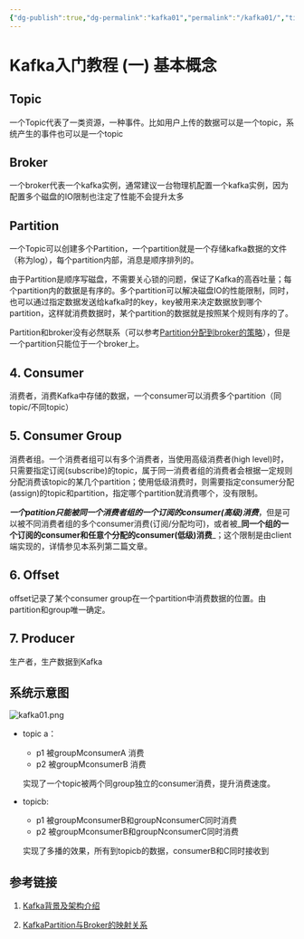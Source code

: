 ```yaml
---
{"dg-publish":true,"dg-permalink":"kafka01","permalink":"/kafka01/","title":"Kafka入门教程 (一) 基本概念","tags":["Kafka"],"created":"2021-06-15 22:00","updated":"2024-08-19 09:45"}
---
```



# Kafka入门教程 (一) 基本概念

## Topic

一个Topic代表了一类资源，一种事件。比如用户上传的数据可以是一个topic，系统产生的事件也可以是一个topic

## Broker

一个broker代表一个kafka实例，通常建议一台物理机配置一个kafka实例，因为配置多个磁盘的IO限制也注定了性能不会提升太多

## Partition

一个Topic可以创建多个Partition，一个partition就是一个存储kafka数据的文件（称为log），每个partition内部，消息是顺序排列的。

由于Partition是顺序写磁盘，不需要关心锁的问题，保证了Kafka的高吞吐量；每个partition内的数据是有序的。多个partition可以解决磁盘IO的性能限制，同时，也可以通过指定数据发送给kafka时的key，key被用来决定数据放到哪个partition，这样就消费数据时，某个partition的数据就是按照某个规则有序的了。

Partition和broker没有必然联系（可以参考[Partition分配到broker的策略](https://www.jianshu.com/p/5c4a915843a4)），但是一个partition只能位于一个broker上。

## 4. Consumer

消费者，消费Kafka中存储的数据，一个consumer可以消费多个partition（同topic/不同topic）

## 5. Consumer Group

消费者组。一个消费者组可以有多个消费者，当使用高级消费者(high level)时，只需要指定订阅(subscribe)的topic，属于同一消费者组的消费者会根据一定规则分配消费该topic的某几个partition；使用低级消费时，则需要指定consumer分配(assign)的topic和partition，指定哪个partition就消费哪个，没有限制。

_**一个patition只能被同一个消费者组的一个订阅的consumer(高级)消费**_，但是可以被不同消费者组的多个consumer消费(订阅/分配均可)，或者被_**同一个组的一个订阅的consumer和任意个分配的consumer(低级)消费**_；这个限制是由client端实现的，详情参见本系列第二篇文章。

## 6. Offset

offset记录了某个consumer group在一个partition中消费数据的位置。由partition和group唯一确定。

## 7. Producer

生产者，生产数据到Kafka

## 系统示意图

![kafka01.png](https://s3.665210.xyz/pictures/Notion/programmer/kafka01.png)

- topic a：
    
    - p1 被groupMconsumerA 消费
    - p2 被groupMconsumerB 消费
    

    实现了一个topic被两个同group独立的consumer消费，提升消费速度。

    
- topicb:
    
    - p1 被groupMconsumerB和groupNconsumerC同时消费
    - p2 被groupMconsumerB和groupNconsumerC同时消费
    

    实现了多播的效果，所有到topicb的数据，consumerB和C同时接收到

    

## 参考链接

1. [Kafka背景及架构介绍](http://www.infoq.com/cn/articles/kafka-analysis-part-1)

2. [KafkaPartition与Broker的映射关系](https://www.jianshu.com/p/5c4a915843a4)
